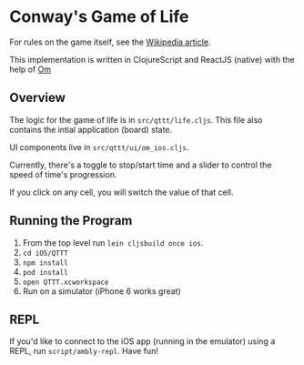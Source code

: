 # Conway's Game of Life

For rules on the game itself, see the
[Wikipedia article](http://en.wikipedia.org/wiki/Conway%27s_Game_of_Life).

This implementation is written in ClojureScript and ReactJS (native) with the help of [Om](https://github.com/omcljs/om)

## Overview

The logic for the game of life is in `src/qttt/life.cljs`. This file also contains the intial application (board) state.

UI components live in `src/qttt/ui/om_ios.cljs`.

Currently, there's a toggle to stop/start time and a slider to control the speed of time's progression.

If you click on any cell, you will switch the value of that cell.

## Running the Program

1. From the top level run `lein cljsbuild once ios`.
2. `cd iOS/QTTT`
3. `npm install`
4. `pod install`
5. `open QTTT.xcworkspace`
6. Run on a simulator (iPhone 6 works great)

## REPL

If you'd like to connect to the iOS app (running in the emulator) using a REPL, run `script/ambly-repl`. Have fun!

